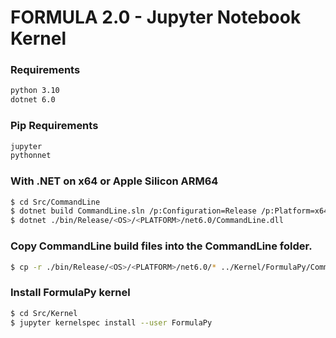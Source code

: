 # FORMULA 2.0 - Jupyter Notebook Kernel

### Requirements
```bash
python 3.10
dotnet 6.0
```

### Pip Requirements
```bash
jupyter
pythonnet
```

### With .NET on x64 or Apple Silicon ARM64
```bash
$ cd Src/CommandLine
$ dotnet build CommandLine.sln /p:Configuration=Release /p:Platform=x64|ARM64
$ dotnet ./bin/Release/<OS>/<PLATFORM>/net6.0/CommandLine.dll
```

### Copy CommandLine build files into the CommandLine folder.
```bash
$ cp -r ./bin/Release/<OS>/<PLATFORM>/net6.0/* ../Kernel/FormulaPy/CommandLine
```

### Install FormulaPy kernel
```bash
$ cd Src/Kernel
$ jupyter kernelspec install --user FormulaPy
```